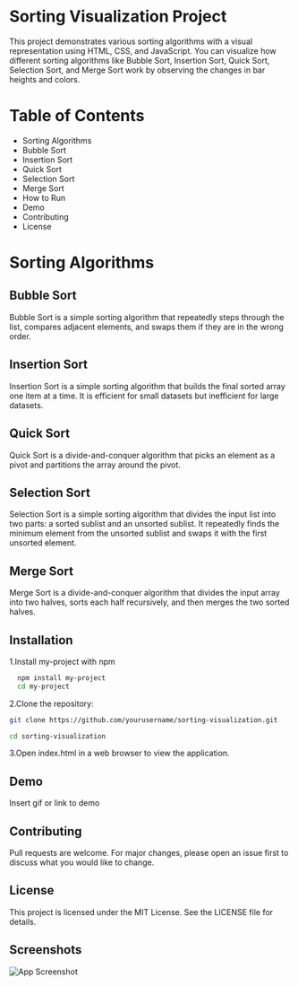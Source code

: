 
# Sorting Visualization Project
This project demonstrates various sorting algorithms with a visual representation using HTML, CSS, and JavaScript. You can visualize how different sorting algorithms like Bubble Sort, Insertion Sort, Quick Sort, Selection Sort, and Merge Sort work by observing the changes in bar heights and colors.

# Table of Contents
- Sorting Algorithms
- Bubble Sort
- Insertion Sort
- Quick Sort
- Selection Sort
- Merge Sort
- How to Run
- Demo
- Contributing
- License

# Sorting Algorithms

## Bubble Sort
Bubble Sort is a simple sorting algorithm that repeatedly steps through the list, compares adjacent elements, and swaps them if they are in the wrong order.

## Insertion Sort
Insertion Sort is a simple sorting algorithm that builds the final sorted array one item at a time. It is efficient for small datasets but inefficient for large datasets.

## Quick Sort
Quick Sort is a divide-and-conquer algorithm that picks an element as a pivot and partitions the array around the pivot.

## Selection Sort
Selection Sort is a simple sorting algorithm that divides the input list into two parts: a sorted sublist and an unsorted sublist. It repeatedly finds the minimum element from the unsorted sublist and swaps it with the first unsorted element.

## Merge Sort
Merge Sort is a divide-and-conquer algorithm that divides the input array into two halves, sorts each half recursively, and then merges the two sorted halves.
## Installation

1.Install my-project with npm

```bash
  npm install my-project
  cd my-project
```
2.Clone the repository:
```bash
git clone https://github.com/yourusername/sorting-visualization.git

cd sorting-visualization
```
3.Open index.html in a web browser to view the application.
## Demo

Insert gif or link to demo


## Contributing
Pull requests are welcome. For major changes, please open an issue first to discuss what you would like to change.

## License

This project is licensed under the MIT License. See the LICENSE file for details.
## Screenshots

![App Screenshot](https://i.ytimg.com/vi/tIfR6bHXMCw/maxresdefault.jpg)

